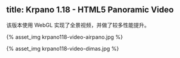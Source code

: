 title: Krpano 1.18 - HTML5 Panoramic Video
---

该版本使用 WebGL 实现了全景视频，并做了较多性能提升。

{% asset_img krpano118-video-airpano.jpg %}

{% asset_img krpano118-video-dimas.jpg %}
